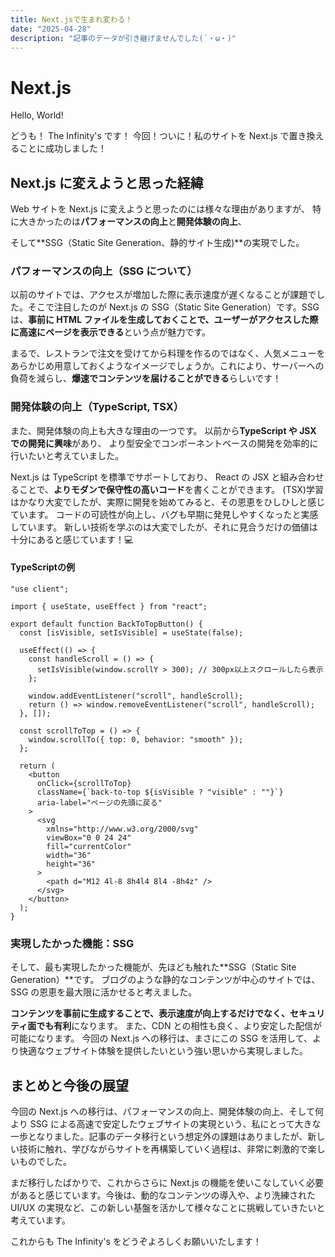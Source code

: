 ```yaml
---
title: Next.jsで生まれ変わる！
date: "2025-04-28"
description: "記事のデータが引き継げませんでした(´・ω・)"
---
```


# Next.js

Hello, World!

どうも！ The Infinity's です！
今回！ついに！私のサイトを Next.js で置き換えることに成功しました！

## Next.js に変えようと思った経緯

Web サイトを Next.js に変えようと思ったのには様々な理由がありますが、
特に大きかったのは**パフォーマンスの向上**と**開発体験の向上**、

そして**SSG（Static Site Generation、静的サイト生成)**の実現でした。

### パフォーマンスの向上（SSG について）

以前のサイトでは、アクセスが増加した際に表示速度が遅くなることが課題でした。そこで注目したのが Next.js の SSG（Static Site Generation）です。SSG は、**事前に HTML ファイルを生成しておくことで、ユーザーがアクセスした際に高速にページを表示できる**という点が魅力です。

まるで、レストランで注文を受けてから料理を作るのではなく、人気メニューをあらかじめ用意しておくようなイメージでしょうか。これにより、サーバーへの負荷を減らし、**爆速でコンテンツを届けることができる**らしいです！

### 開発体験の向上（TypeScript, TSX）

また、開発体験の向上も大きな理由の一つです。
以前から**TypeScript や JSX での開発に興味**があり、
より型安全でコンポーネントベースの開発を効率的に行いたいと考えていました。

Next.js は TypeScript を標準でサポートしており、
React の JSX と組み合わせることで、**よりモダンで保守性の高いコード**を書くことができます。
(TSX)学習はかなり大変でしたが、実際に開発を始めてみると、その恩恵をひしひしと感じています。
コードの可読性が向上し、バグも早期に発見しやすくなったと実感しています。
新しい技術を学ぶのは大変でしたが、それに見合うだけの価値は十分にあると感じています！💻

#### TypeScriptの例

```tsx
"use client";

import { useState, useEffect } from "react";

export default function BackToTopButton() {
  const [isVisible, setIsVisible] = useState(false);

  useEffect(() => {
    const handleScroll = () => {
      setIsVisible(window.scrollY > 300); // 300px以上スクロールしたら表示
    };

    window.addEventListener("scroll", handleScroll);
    return () => window.removeEventListener("scroll", handleScroll);
  }, []);

  const scrollToTop = () => {
    window.scrollTo({ top: 0, behavior: "smooth" });
  };

  return (
    <button
      onClick={scrollToTop}
      className={`back-to-top ${isVisible ? "visible" : ""}`}
      aria-label="ページの先頭に戻る"
    >
      <svg
        xmlns="http://www.w3.org/2000/svg"
        viewBox="0 0 24 24"
        fill="currentColor"
        width="36"
        height="36"
      >
        <path d="M12 4l-8 8h4l4 8l4 -8h4z" />
      </svg>
    </button>
  );
}
```

### 実現したかった機能：SSG

そして、最も実現したかった機能が、先ほども触れた**SSG（Static Site Generation）**です。
ブログのような静的なコンテンツが中心のサイトでは、SSG の恩恵を最大限に活かせると考えました。

**コンテンツを事前に生成することで、表示速度が向上するだけでなく、セキュリティ面でも有利**になります。
また、CDN との相性も良く、より安定した配信が可能になります。
今回の Next.js への移行は、まさにこの SSG を活用して、より快適なウェブサイト体験を提供したいという強い思いから実現しました。

## まとめと今後の展望

今回の Next.js への移行は、パフォーマンスの向上、開発体験の向上、そして何より SSG による高速で安定したウェブサイトの実現という、私にとって大きな一歩となりました。記事のデータ移行という想定外の課題はありましたが、新しい技術に触れ、学びながらサイトを再構築していく過程は、非常に刺激的で楽しいものでした。

まだ移行したばかりで、これからさらに Next.js の機能を使いこなしていく必要があると感じています。今後は、動的なコンテンツの導入や、より洗練された UI/UX の実現など、この新しい基盤を活かして様々なことに挑戦していきたいと考えています。

これからも The Infinity's をどうぞよろしくお願いいたします！
